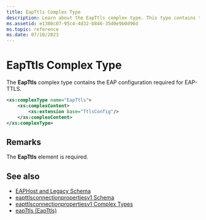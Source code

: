 ```yaml
---
title: EapTtls Complex Type
description: Learn about the EapTtls complex type. This type contains the EAP configuration required for EAP-TTLS.
ms.assetid: e1380c07-95c4-4d32-b846-35d0e9b0d96d
ms.topic: reference
ms.date: 07/10/2023
---
```


# EapTtls Complex Type

The **EapTtls** complex type contains the EAP configuration required for EAP-TTLS.

```XML
<xs:complexType name="EapTtls">
    <xs:complexContent>
        <xs:extension base="TtlsConfig"/>
    </xs:complexContent>
</xs:complexType>
```

## Remarks

The **EapTtls** element is required.

## See also

- [EAPHost and Legacy Schema](eaphost-schemas.md)
- [eapttlsconnectionpropertiesv1 Schema](eapttlsconnectionpropertiesv1schema-schema.md)
- [eapttlsconnectionpropertiesv1 Complex Types](eapttlsconnectionpropertiesv1schema-complex-types.md)
- [eapTtls (EapTtls)](eapttlsconnectionpropertiesv1schema-eapttls-eapttls-element.md)
